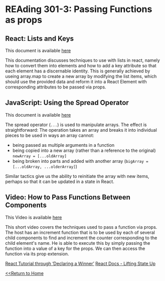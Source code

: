 # REAding 301-3: Passing Functions as props

## React: Lists and Keys
This document is available [here](https://reactjs.org/docs/lists-and-keys.html)

This documentation discusses techniques to use with lists in react, namely how to convert them into elements and how to add a key attribute so that each element has a discernable identity. This is generally achieved by useing array.map to create a new array by modifying the list items, which should use the provided data and reform it into a React Element with corresponding attributes to be passed via props. 

## JavaScript: Using the Spread Operator
This document is available [here](https://medium.com/coding-at-dawn/how-to-use-the-spread-operator-in-javascript-b9e4a8b06fab)

The spread operator (`...`) is used to manipulate arrays. The effect is straightforward: The operation takes an array and breaks it into individual pieces to be used in ways an array cannot:
- being passed as multiple arguments in a function 
- being copied into a new array (rather than a reference to the original) `newArray = [...oldArray]`
- being broken into parts and added with another array (`bigArray = [...oldArray, ...olderArray]`)

Similar tactics give us the ability to reinitiate the array with new items, perhaps so that it can be updated in a state in React. 

## Video: How to Pass Functions Between Components
This Video is available [here](https://www.youtube.com/watch?v=c05OL7XbwXU)

This short video covers the techniques used to pass a function via props. The host has an increment function that is to be used by each of several child components to find and increment the counter corresponding to the child element's name. He is able to execute this by simply passing the function into a value of a key for the props. We can then access the function via its prop extension. 


[React Tutorial through ‘Declaring a Winner’](https://reactjs.org/tutorial/tutorial.html)
[React Docs - Lifting State Up](https://reactjs.org/docs/lifting-state-up.html)

[<<Return to Home](README.md) 
